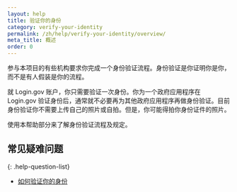 ```yaml
---
layout: help
title: 验证你的身份
category: verify-your-identity
permalink: /zh/help/verify-your-identity/overview/
meta_title: 概述
order: 0
---
```


参与本项目的有些机构要求你完成一个身份验证流程。身份验证是你证明你是你，而不是有人假装是你的流程。

就 Login.gov 账户，你只需要验证一次身份。你为一个政府应用程序在 Login.gov 验证身份后，通常就不必要再为其他政府应用程序再做身份验证。目前身份验证你不需要上传自己的照片或自拍。但是，你可能得拍你身份证件的照片。

使用本帮助部分来了解身份验证流程及规定。

## 常见疑难问题

{: .help-question-list}
* [如何验证你的身份](/help/verify-your-identity/how-to-verify-your-identity/)
